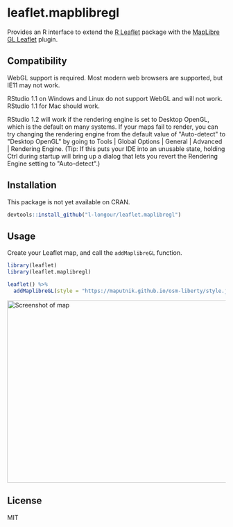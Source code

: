 # leaflet.mapblibregl

Provides an R interface to extend the [R Leaflet](https://rstudio.github.io/leaflet/) package with the [MapLibre GL Leaflet](https://github.com/maplibre/maplibre-gl-leaflet) plugin.

## Compatibility

WebGL support is required. Most modern web browsers are supported, but IE11 may not work.

RStudio 1.1 on Windows and Linux do not support WebGL and will not work. RStudio 1.1 for Mac should work.

RStudio 1.2 will work if the rendering engine is set to Desktop OpenGL, which is the default on many systems. If your maps fail to render, you can try changing the rendering engine from the default value of "Auto-detect" to "Desktop OpenGL" by going to Tools | Global Options | General | Advanced | Rendering Engine. (Tip: If this puts your IDE into an unusable state, holding Ctrl during startup will bring up a dialog that lets you revert the Rendering Engine setting to "Auto-detect".)

## Installation

This package is not yet available on CRAN.

```r
devtools::install_github("l-longour/leaflet.maplibregl")
```

## Usage

Create your Leaflet map, and call the `addMaplibreGL` function.

```r
library(leaflet)
library(leaflet.maplibregl)

leaflet() %>%
  addMaplibreGL(style = "https://maputnik.github.io/osm-liberty/style.json")
```

<img src="https://raw.githubusercontent.com/l-longour/leaflet.maplibregl/master/sshot.png" alt="Screenshot of map" width="615" height="421"/>

## License

MIT
